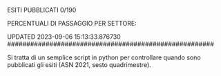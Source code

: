 ESITI PUBBLICATI 0/190 

PERCENTUALI DI PASSAGGIO PER SETTORE:

UPDATED 2023-09-06 15:13:33.876730
###################################################### 

Si tratta di un semplice script in python per controllare quando sono pubblicati gli esiti (ASN 2021, sesto quadrimestre).


